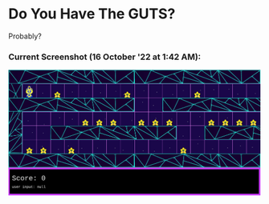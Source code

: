 # Do You Have The GUTS?
Probably?

### Current Screenshot (16 October '22 at 1:42 AM):
![Current Screenshot](/sophia/current_screenshot.png)
